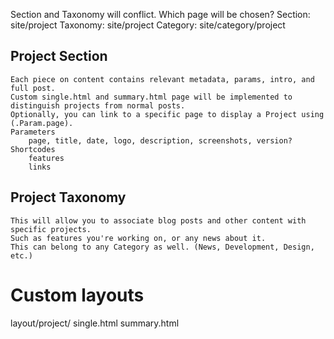 
Section and Taxonomy will conflict. Which page will be chosen?
	Section:	site/project
	Taxonomy:	site/project
	Category:	site/category/project

## Project Section
	Each piece on content contains relevant metadata, params, intro, and full post.
	Custom single.html and summary.html page will be implemented to distinguish projects from normal posts.
	Optionally, you can link to a specific page to display a Project using (.Param.page).
	Parameters
		page, title, date, logo, description, screenshots, version?
	Shortcodes
		features
		links

## Project Taxonomy
	This will allow you to associate blog posts and other content with specific projects.
	Such as features you're working on, or any news about it.
	This can belong to any Category as well. (News, Development, Design, etc.)


# Custom layouts
layout/project/
	single.html
	summary.html

